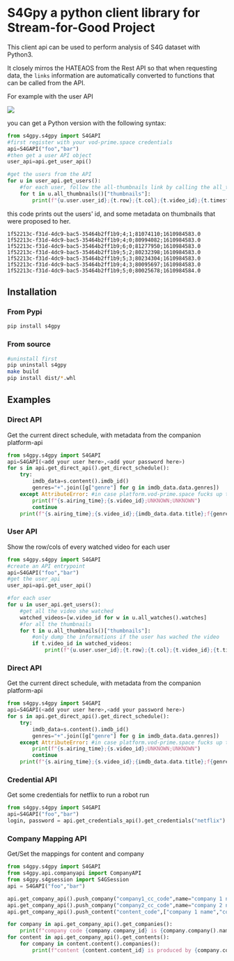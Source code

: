 # S4Gpy a python client library for Stream-for-Good Project

This client api can be used to perform analysis of S4G dataset with Python3.

It closely mirros the HATEAOS from the Rest API so that when requesting data, the `links` information are automatically converted to functions that can be called from the API.

For example with the user API

![](userAPI.png)

you can get a Python version with the following syntax:

```python
from s4gpy.s4gpy import S4GAPI
#first register with your vod-prime.space credentials
api=S4GAPI("foo","bar")
#then get a user API object
user_api=api.get_user_api()

#get the users from the API
for u in user_api.get_users():
    #for each user, follow the all-thumbnails link by calling the all_thumbnails() function.
    for t in u.all_thumbnails()["thumbnails"]:
        print(f"{u.user.user_id};{t.row};{t.col};{t.video_id};{t.timestamp}")
```

this code prints out the users' id, and some metadata on thumbnails that were proposed to her.

```csv
1f52213c-f31d-4dc9-bac5-35464b2ff1b9;4;1;81074110;1610984583.0
1f52213c-f31d-4dc9-bac5-35464b2ff1b9;4;0;80994082;1610984583.0
1f52213c-f31d-4dc9-bac5-35464b2ff1b9;6;0;81277950;1610984583.0
1f52213c-f31d-4dc9-bac5-35464b2ff1b9;5;2;80232398;1610984583.0
1f52213c-f31d-4dc9-bac5-35464b2ff1b9;5;3;80234304;1610984583.0
1f52213c-f31d-4dc9-bac5-35464b2ff1b9;4;3;80095697;1610984583.0
1f52213c-f31d-4dc9-bac5-35464b2ff1b9;5;0;80025678;1610984584.0
```


## Installation

### From Pypi

```bash
pip install s4gpy
```

### From source

```bash
#uninstall first
pip uninstall s4gpy
make build
pip install dist/*.whl
```

## Examples

### Direct API

Get the current direct schedule, with metadata from the companion platform-api

```python
from s4gpy.s4gpy import S4GAPI
api=S4GAPI(<add your user here>,<add your password here>)
for s in api.get_direct_api().get_direct_schedule():
    try:
        imdb_data=s.content().imdb_id()
        genres="+".join([g["genre"] for g in imdb_data.data.genres])
    except AttributeError: #in case platform.vod-prime.space fucks up things
        print(f"{s.airing_time};{s.video_id};UNKNOWN;UNKNOWN")
        continue
    print(f"{s.airing_time};{s.video_id};{imdb_data.data.title};f{genres}")
```

### User API

Show the row/cols of every watched video for each user

```python
from s4gpy.s4gpy import S4GAPI
#create an API entrypoint
api=S4GAPI("foo","bar")
#get the user_api
user_api=api.get_user_api()

#for each user
for u in user_api.get_users():
    #get all the video she watched
    watched_videos=[w.video_id for w in u.all_watches().watches]
    #for all the thumbnails
    for t in u.all_thumbnails()["thumbnails"]:
        #only dump the informations if the user has wached the video
        if t.video_id in watched_videos:
            print(f"{u.user.user_id};{t.row};{t.col};{t.video_id};{t.timestamp}")
```

### Direct API

Get the current direct schedule, with metadata from the companion platform-api

```python
from s4gpy.s4gpy import S4GAPI
api=S4GAPI(<add your user here>,<add your password here>)
for s in api.get_direct_api().get_direct_schedule():
    try:
        imdb_data=s.content().imdb_id()
        genres="+".join([g["genre"] for g in imdb_data.data.genres])
    except AttributeError: #in case platform.vod-prime.space fucks up things
        print(f"{s.airing_time};{s.video_id};UNKNOWN;UNKNOWN")
        continue
    print(f"{s.airing_time};{s.video_id};{imdb_data.data.title};f{genres}")
```

### Credential API

Get some credentials for netflix to run a robot run

```python
from s4gpy.s4gpy import S4GAPI
api=S4GAPI("foo","bar")
login, password = api.get_credentials_api().get_credentials("netflix")
```


### Company Mapping API

Get/Set the mappings for content and company

```python
from s4gpy.s4gpy import S4GAPI
from s4gpy.api.companyapi import CompanyAPI
from s4gpy.s4gsession import S4GSession
api = S4GAPI("foo","bar")

api.get_company_api().push_company("company1_cc_code",name="company 1 name",link="company 1 link")
api.get_company_api().push_company("company2_cc_code",name="company 2 name",link="company 2 link")
api.get_company_api().push_content("content_code",["company 1 name","company 2 name"])

for company in api.get_company_api().get_companies():
    print(f"company code {company.company_id} is {company.company().name}")
for content in api.get_company_api().get_contents():
    for company in content.content().companies():
        print(f"content {content.content_id} is produced by {company.company_id}")
```
